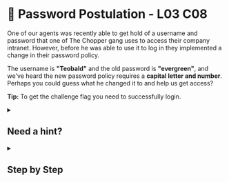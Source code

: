 # 🌲 Password Postulation - L03 C08

One of our agents was recently able to get hold of a username and password that one of The Chopper gang uses to access their company intranet. However, before he was able to use it to log in they implemented a change in their password policy.

The username is **"Teobald"** and the old password is **"evergreen"**, and we've heard the new password policy requires a **capital letter and number**. Perhaps you could guess what he changed it to and help us get access?

**Tip:** To get the challenge flag you need to successfully login.

<details><summary>

## Need a hint?</summary>

```txt
💡 Hint: Many people will want to use the same password and it looks like the gang members
   in The Choppers are the same! Since there are specific requirements now they will make
   it as easy as possible to remember. For example, most people will put the capital as the
   first character and the number last. You already know the old password was "evergreen",
   so maybe capitalize it and try a number at the end.
```

</details>

<details><summary>

## Step by Step</summary>

- The easiest way to make “evergreen” an acceptable password is to capitalize the first letter and add “1” at the end.
- The password is `Evergreen1`.
- Login with the username `Teobald` to get the flag.

</details>
